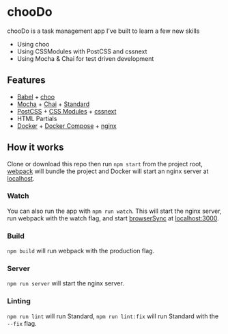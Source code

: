# chooDo
chooDo is a task management app I've built to learn a few new skills

* Using choo
* Using CSSModules with PostCSS and cssnext
* Using Mocha & Chai for test driven development

## Features
* [Babel](https://babeljs.io/) + [choo](https://github.com/choojs/choo)
* [Mocha](https://mochajs.org/) + [Chai](http://chaijs.com/) + [Standard](https://standardjs.com/)
* [PostCSS](https://github.com/postcss/postcss) + [CSS Modules](https://github.com/css-modules/css-modules) + [cssnext](http://cssnext.io/)
* HTML Partials
* [Docker](https://www.docker.com/) + [Docker Compose](https://docs.docker.com/compose/) + [nginx](https://nginx.org/en/)

## How it works
Clone or download this repo then run `npm start` from the project root, [webpack](https://webpack.github.io/) will bundle the project and Docker will start an nginx server at [localhost](http://localhost).

### Watch
You can also run the app with `npm run watch`. This will start the nginx server, run webpack with the watch flag, and start [browserSync](https://www.browsersync.io/) at [localhost:3000](http://localhost:3000).

### Build
`npm build` will run webpack with the production flag.

### Server
`npm run server` will start the nginx server.

### Linting
`npm run lint` will run Standard, `npm run lint:fix` will run Standard with the `--fix` flag.
